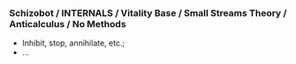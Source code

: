 ### Schizobot / INTERNALS / Vitality Base / Small Streams Theory / Anticalculus / No Methods
* Inhibit, stop, annihilate, etc.;
* ...
